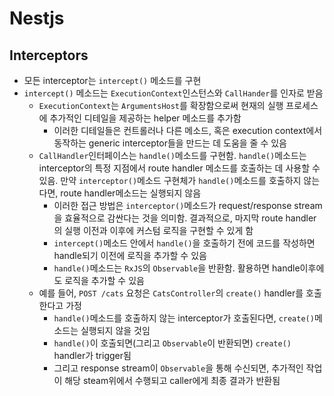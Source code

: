 # Nestjs
## Interceptors
- 모든 interceptor는 `intercept()` 메소드를 구현
- `intercept()` 메소드는 `ExecutionContext`인스턴스와 `CallHander`를 인자로 받음
  - `ExecutionContext`는 `ArgumentsHost`를 확장함으로써 현재의 실행 프로세스에 추가적인 디테일을 제공하는 helper 메소드를 추가함
    - 이러한 디테일들은 컨트롤러나 다른 메소드, 혹은 execution context에서 동작하는 generic interceptor들을 만드는 데 도움을 줄 수 있음
  - `CallHandler`인터페이스는 `handle()`메소드를 구현함. `handle()`메소드는 interceptor의 특정 지점에서 route handler 메소드를 호출하는 데 사용할 수 있음. 만약 `interceptor()`메소드 구현체가 `handle()`메소드를 호출하지 않는다면, route handler메소드는 실행되지 않음
    - 이러한 접근 방법은 `interceptor()`메소드가 request/response stream을 효율적으로 감싼다는 것을 의미함. 결과적으로, 마지막 route handler의 실행 이전과 이후에 커스텀 로직을 구현할 수 있게 함
    - `intercept()`메소드 안에서 `handle()`을 호출하기 전에 코드를 작성하면 handle되기 이전에 로직을 추가할 수 있음
    - `handle()`메소드는 `RxJS`의 `Observable`을 반환함. 활용하면 handle이후에도 로직을 추가할 수 있음
  - 예를 들어, `POST /cats` 요청은 `CatsController`의 `create()` handler를 호출한다고 가정
    - `handle()`메소드를 호출하지 않는 interceptor가 호출된다면, `create()`메소드는 실행되지 않을 것임
    - `handle()`이 호출되면(그리고 `Observable`이 반환되면) `create()` handler가 trigger됨
    - 그리고 response stream이 `Observable`을 통해 수신되면, 추가적인 작업이 해당 steam위에서 수행되고 caller에게 최종 결과가 반환됨 

